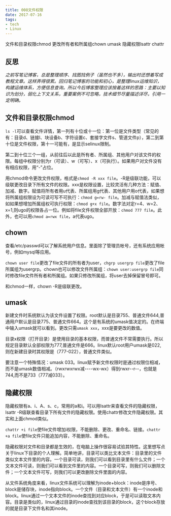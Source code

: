 ```yaml
---
title: 008文件权限
date: 2017-07-16
tags:
- tech
- Linux
---
```


文件和目录权限chmod
更改所有者和所属组chown
umask
隐藏权限lsattr chattr

<!--more-->

## 反思
*之前写笔记博客，总是整理顺序、找图找例子（虽然也不多），输出时还想着写成教程文章。这样弄得很累。回归笔记博客的功能和初心，是整理linux运维知识，构建运维体系，方便信息查询。所以今后博客整理应该按着这样的思路：主要以知识为划分，弱化上下文关系，重要案例不可忽略，技术细节尽量描述详尽，引用一定明确。*

## 文件和目录权限chmod
`ls -l`可以查看文件详情，第一列有十位或十一位：第一位是文件类型（常见的有：目录d、链接l、块设备b、字符设置c、套接字文件s、管道文件p），第二到第十位是文件权限，第十一可能有，是显示selinux限制。

第二到十位三个一组，从前往后以此是所有者、所属组、其他用户对该文件的权限。每组中权限分别为r（可读）、w（可写）、x（可执行）。如果用户对文件没有有相应权限，用“-”占位。

用chmod命令更改文件权限，格式是`chmod -R xxx file`。-R是级联功能，可以级联更改目录下所有文件的权限。xxx是权限设置，比较灵活有几种方法：赋值、加减、数字。赋值将所有者用u代表、所属组用g代表、其他用户用o代表，如果想将所属组权限设为可读可写不可执行：`chmod g=rw- file`。加减与赋值法类似，如如果想增加所属组权可执行权限：`chmod g+x file`。数字法对定r=4、w=2、x=1,则ugo的权限各占一位。例如将file文件权限全部开放：`chmod 777 file`。此外，也可以用`chmod a=rwx file`，a代表ugo。

## chown
查看/etc/passwd可以了解系统用户信息。里面除了管理员帐号，还有系统应用帐号，例如mysql等应用。

`chown user file`更改了file文件的所有者为user，`chgrp usergrp file`更改了file所属组为usergrp。chown也可以修改文件所属组：`chown user:usergrp file`同时修改file文件所有者和所属组。如果只修改所属组，将user去掉保留冒号即可。

和chmod一样，chown -R是级联更改。

## umask
新建文件时系统默认为该文件设置了权限。root默认是目录755、普通文件644,普通用户默认是目录775、普通文件664。这个是有系统的umask值决定的。在终端中输入umask就可以看到。更改只需`umask xxx`，xxx是要更改的数值。

目录x权限（打开目录）是使用目录的基本权限，而普通文件不常需要执行。所以规定目录默认全部权限为777,普通文件是666。linux默认root用户umask是022,则在新建目录时其权限是（777-022），普通文件类似。

要注意一个特殊情况：umask 033。linux赋予新文件权限时是通过权限位相减，而不是umask数值相减。（rwxrwxrwx减----wx-wx）得到rwxr--r--，也就是744,而不是733（777减033）。

## 隐藏权限
隐藏权限有a、i、A、s、c，常用的a和i。可以用lsattr来查看文件的隐藏权限，lsattr -R级联查看目录下所有文件的隐藏权限。使用chattr修改文件隐藏权限。其实和上面chmod类似。

`chattr +i file`使file文件增加i权限，不能删除、更改、重命名、链接。`chattr +a file`使file文件只能追加内容，不能删除、重命名。

隐藏权限对文件和目录都是生效的，在电脑上操作很容易试验其特性。这里想写点关于linux下目录的个人理解。简单地讲，目录可以类比文本文件：目录里的文件类似文本文件里的内容。一个目录可读，则我们可以看到目录里有什么文件；一个文本文件可读，则我们可以看到文件里的内容。一个目录可写，则我们可以删除文件；一个文本文件可写，则我们可以更改删除文件里面的内容。

从文件系统角度来看，linux文件系统可以理解为inode+block：inode是序号、block是储存块，inode指向block。一个文件（目录和文本文件）有一个inode和block。linux通过一个文本文件的inode查找到对应block，于是可以读取文本内容。目录是类似的，linux通过目录的inode查找到该目录的block，这个block存放的就是目录下文件名和其inode。
